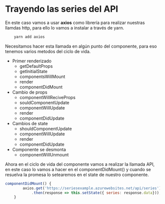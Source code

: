 # Trayendo las series del API

En este caso vamos a usar **axios** como librería para realizar nuestras llamdas http, para ello lo vamos a instalar a través de yarn.

```javascript
    yarn add axios
```

Necesitamos hacer esta llamada en algún punto del componente, para eso tenemos varios metodos del ciclo de vida.

 * Primer renderizado
   * getDefaultProps
   * getInitialState
   * componentsWillMount
   * render
   * componentDidMount
 * Cambio de props
   * componentWillReciveProps
   * souldComponentUpdate
   * componentWillUpdate
   * render
   * componentDidUpdate
 * Cambios de state
   * shouldComponentUpdate
   * componentWillUpdate
   * render
   * componentDidUpdate
 * Componente se desmonta
   * componentWillUnmount
       


Ahora en el ciclo de vida del componente vamos a realizar la llamada API, en este caso lo vamos a hacer en el componentDidMount() y cuando se resuelva la promesa lo setearemos en el state de nuestro componente.

```javascript
componentDidMount() {
        axios.get('https://seriesexample.azurewebsites.net/api/series')
            .then(response => this.setState({ series: response.data}));
    }
```